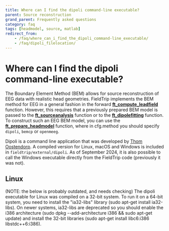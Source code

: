 ```yaml
---
title: Where can I find the dipoli command-line executable?
parent: Source reconstruction
grand_parent: Frequently asked questions
category: faq
tags: [headmodel, source, matlab]
redirect_from:
    - /faq/where_can_i_find_the_dipoli_command-line_executable/
    - /faq/dipoli_filelocation/
---
```


# Where can I find the dipoli command-line executable?

The Boundary Element Method (BEM) allows for source reconstruction of EEG data with realistic head geometries. FieldTrip implements the BEM method for EEG in a general fashion in the forward **[ft_compute_leadfield](/reference/forward/ft_compute_leadfield)** function. However, this requires that a previously prepared BEM model is passed to the **[ft_sourceanalysis](/reference/ft_sourceanalysis)** function or to the **[ft_dipolefitting](/reference/ft_dipolefitting)** function. To construct such an EEG BEM model, you can use the **[ft_prepare_headmodel](/reference/ft_prepare_headmodel)** function, where in cfg.method you should specify `dipoli`, `bemcp` or `openmeeg`.

Dipoli is a command line application that was developed by [Thom Oostendorp](http://www.mbfys.ru.nl/~thom). A compiled version for Linux, macOS and Windows is included in `fieldtrip/external/dipoli`. As of September 2024, it is also possible to call the Windows executable directly from the FieldTrip code (previously it was not).

## Linux

(NOTE: the below is probably outdated, and needs checking)
The dipoli executable for Linux was compiled on a 32-bit system. To run it on a 64-bit system, you need to install the "ia32-libs" library (sudo apt-get install ia32-libs). On newer systems, ia32-libs are deprecated so you should enable the i386 architecture (sudo dpkg --add-architecture i386 && sudo apt-get update) and install the 32-bit libraries (sudo apt-get install libc6:i386 libstdc++6:i386).
